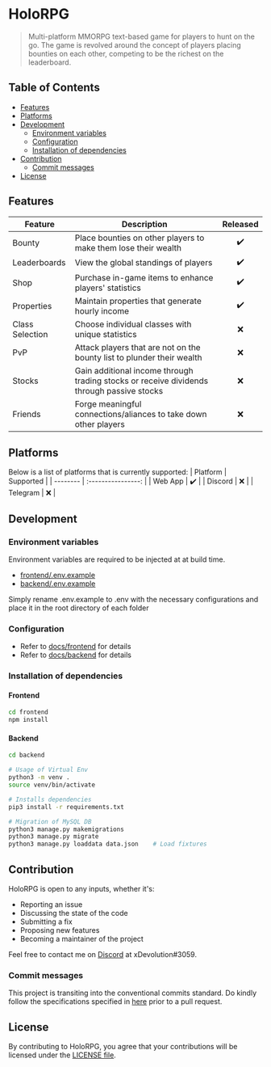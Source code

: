 # HoloRPG

> Multi-platform MMORPG text-based game for players to hunt on the go. The game is revolved around the concept of players placing bounties on each other, competing to be the richest on the leaderboard.

## Table of Contents

- [Features](#features)
- [Platforms](#platforms)
- [Development](#development)
  - [Environment variables](#environment-variables)
  - [Configuration](#configuration)
  - [Installation of dependencies](#installation-of-dependencies)
- [Contribution](#contribution)
  - [Commit messages](#commit-messages)
- [License](#license)

## Features

| Feature         | Description                                                                                | Released             |
| --------------- | ------------------------------------------------------------------------------------------ | :------------------: |
| Bounty          | Place bounties on other players to make them lose their wealth                             | :heavy_check_mark:   |
| Leaderboards    | View the global standings of players                                                       | :heavy_check_mark:   |
| Shop            | Purchase in-game items to enhance players' statistics                                      | :heavy_check_mark:   |
| Properties      | Maintain properties that generate hourly income                                            | :heavy_check_mark:   |
| Class Selection | Choose individual classes with unique statistics                                           | :x:                  |
| PvP             | Attack players that are not on the bounty list to plunder their wealth                     | :x:                  |
| Stocks          | Gain additional income through trading stocks or receive dividends through passive stocks  | :x:                  |
| Friends         | Forge meaningful connections/aliances to take down other players                           | :x:                  |

## Platforms

Below is a list of platforms that is currently supported:
| Platform | Supported          |
| -------- | :----------------: |
| Web App  | :heavy_check_mark: |
| Discord  | :x:                |
| Telegram | :x:                |

## Development
### Environment variables
Environment variables are required to be injected at at build time.
- [frontend/.env.example](frontend/.env.example)
- [backend/.env.example](backend/.env.example)

Simply rename .env.example to .env with the necessary configurations and place it in the root directory of each folder

### Configuration
- Refer to [docs/frontend](docs/frontend.md) for details
- Refer to [docs/backend](docs/backend.md) for details

### Installation of dependencies
#### Frontend
```bash
cd frontend
npm install
```

#### Backend
```bash
cd backend

# Usage of Virtual Env
python3 -m venv .
source venv/bin/activate

# Installs dependencies
pip3 install -r requirements.txt

# Migration of MySQL DB
python3 manage.py makemigrations
python3 manage.py migrate
python3 manage.py loaddata data.json    # Load fixtures
```

## Contribution
HoloRPG is open to any inputs, whether it's:
- Reporting an issue
- Discussing the state of the code
- Submitting a fix
- Proposing new features
- Becoming a maintainer of the project

Feel free to contact me on [Discord](https://discord.com/) at xDevolution#3059.

### Commit messages
This project is transiting into the conventional commits standard. Do kindly follow the specifications specified in [here](https://www.conventionalcommits.org/en/v1.0.0-beta.2/#specification) prior to a pull request.

## License
By contributing to HoloRPG, you agree that your contributions will be licensed under the [LICENSE file](LICENSE).
